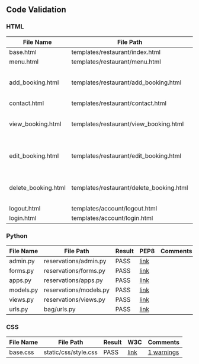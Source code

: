 ## Code Validation

### HTML
| File Name | File Path | Result | W3C | Comments |
|--|--|--|--|--|
| base.html | templates/restaurant/index.html | PASS | [link](docs/html-test/index-validation.png) ||
| menu.html | templates/restaurant/menu.html | PASS | [link](docs/html-test/menu-validation.png) ||
| add_booking.html | templates/restaurant/add_booking.html | Fail (widget) | [link](docs/html-test/add-booking-validation.png) | Input in a widget out of my control |
| contact.html | templates/restaurant/contact.html | PASS |[link](docs/html-test/contact-validation.png)  ||
| view_booking.html | templates/restaurant/view_booking.html | Fail (input in table) | [link](docs/html-test/view-booking-validation.png) | Input in a widget out of my control |
| edit_booking.html | templates/restaurant/edit_booking.html | 1-Error 2-Warnings | [link](docs/html-test/edit-booking-validation.png) | Input in a widget out of my control |
| delete_booking.html | templates/restaurant/delete_booking.html | 2-Errors 2-Warnings | [link](docs/html-test/delete-booking-validation.png) | Input in a widget out of my control |
| logout.html | templates/account/logout.html | PASS | [link](docs/html-test/logout-validation.png) ||
| login.html | templates/account/login.html | PASS | [link](docs/html-test/login-validation.png) ||


### Python
| File Name | File Path | Result | PEP8 | Comments |
|--|--|--|--|--|
| admin.py | reservations/admin.py | PASS | [link](docs/python-test/admin-validation.png) || 
| forms.py | reservations/forms.py | PASS | [link](docs/python-test/forms-validation.png) ||
| apps.py | reservations/apps.py | PASS | [link](docs/python-test/apps-validation.png) ||
| models.py | reservations/models.py | PASS | [link](docs/python-test/models-validation.png) ||
| views.py | reservations/views.py | PASS | [link](docs/python-test/views-validation.png) ||
| urls.py | bag/urls.py | PASS | [link](readme/docs/validation/python/bag/urls.png "link") ||

### CSS
| File Name | File Path | Result | W3C | Comments |
|--|--|--|--|--|
| base.css | static/css/style.css | PASS | [link](docs/css-test/style-validation.png) |[1 warnings](docs/css-test/css-warning.png)|
